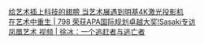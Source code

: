   
[给艺术插上科技的翅膀 当艺术展遇到明基4K激光投影机](http://www.dianyue.me/archives/001/xadcloa6qw97lzi2/)  
[在艺术中重生 | 798 荣获APA国际规划卓越大奖!Sasaki专访](http://www.dianyue.me/archives/232/2twt432e778pngrg/)  
[凤凰艺术 视频 | 徐冰：一个追赶者与逃亡者](http://www.dianyue.me/archives/150/84x9ql5yknqykujf/)